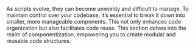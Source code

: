 As scripts evolve, they can become unwieldy and difficult to manage. To maintain control over your codebase, it’s essential to break it down into smaller, more manageable components. This not only enhances code organization but also facilitates code reuse.
This section delves into the realm of componentization, empowering you to create modular and reusable code structures.